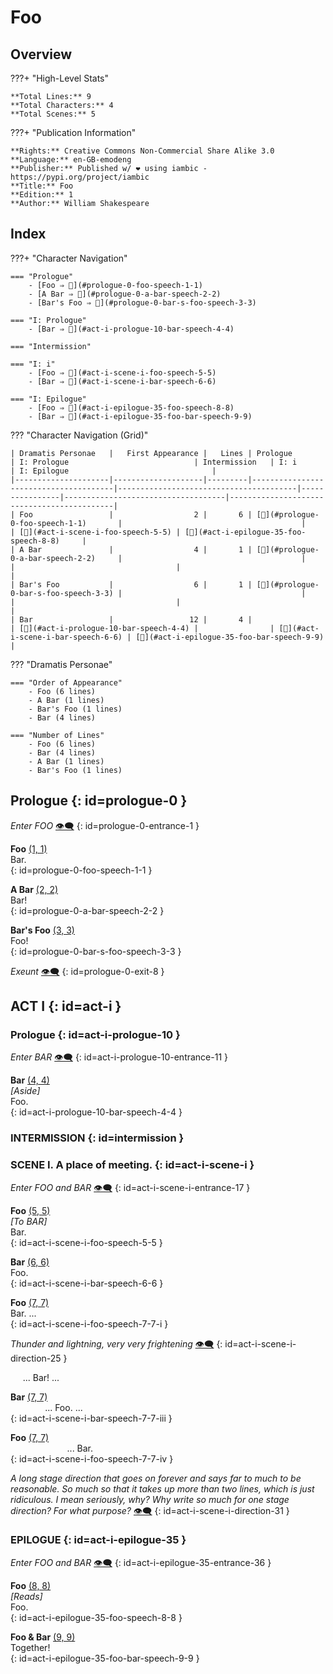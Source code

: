 # Foo

## Overview

???+ "High-Level Stats"

    **Total Lines:** 9  
    **Total Characters:** 4  
    **Total Scenes:** 5  

???+ "Publication Information"

    **Rights:** Creative Commons Non-Commercial Share Alike 3.0  
    **Language:** en-GB-emodeng  
    **Publisher:** Published w/ ❤️ using iambic - https://pypi.org/project/iambic  
    **Title:** Foo  
    **Edition:** 1  
    **Author:** William Shakespeare  

## Index

???+ "Character Navigation"

    === "Prologue"
        - [Foo ⇒ 💬](#prologue-0-foo-speech-1-1)
        - [A Bar ⇒ 💬](#prologue-0-a-bar-speech-2-2)
        - [Bar's Foo ⇒ 💬](#prologue-0-bar-s-foo-speech-3-3)

    === "I: Prologue"
        - [Bar ⇒ 💬](#act-i-prologue-10-bar-speech-4-4)

    === "Intermission"

    === "I: i"
        - [Foo ⇒ 💬](#act-i-scene-i-foo-speech-5-5)
        - [Bar ⇒ 💬](#act-i-scene-i-bar-speech-6-6)

    === "I: Epilogue"
        - [Foo ⇒ 💬](#act-i-epilogue-35-foo-speech-8-8)
        - [Bar ⇒ 💬](#act-i-epilogue-35-foo-bar-speech-9-9)


??? "Character Navigation (Grid)"

    | Dramatis Personae   |   First Appearance |   Lines | Prologue                              | I: Prologue                            | Intermission   | I: i                               | I: Epilogue                                |
    |---------------------|--------------------|---------|---------------------------------------|----------------------------------------|----------------|------------------------------------|--------------------------------------------|
    | Foo                 |                  2 |       6 | [💬](#prologue-0-foo-speech-1-1)       |                                        |                | [💬](#act-i-scene-i-foo-speech-5-5) | [💬](#act-i-epilogue-35-foo-speech-8-8)     |
    | A Bar               |                  4 |       1 | [💬](#prologue-0-a-bar-speech-2-2)     |                                        |                |                                    |                                            |
    | Bar's Foo           |                  6 |       1 | [💬](#prologue-0-bar-s-foo-speech-3-3) |                                        |                |                                    |                                            |
    | Bar                 |                 12 |       4 |                                       | [💬](#act-i-prologue-10-bar-speech-4-4) |                | [💬](#act-i-scene-i-bar-speech-6-6) | [💬](#act-i-epilogue-35-foo-bar-speech-9-9) |

??? "Dramatis Personae"

    === "Order of Appearance"
        - Foo (6 lines)
        - A Bar (1 lines)
        - Bar's Foo (1 lines)
        - Bar (4 lines)

    === "Number of Lines"
        - Foo (6 lines)
        - Bar (4 lines)
        - A Bar (1 lines)
        - Bar's Foo (1 lines)


## Prologue {: id=prologue-0 }


*Enter FOO* <a class="headerlink" href="#prologue-0-entrance-1" title="Permanent link">👁️‍🗨️</a>
{: id=prologue-0-entrance-1 }

**Foo** <a class="headerlink" href="#prologue-0-foo-speech-1-1" title="Permanent link">(1, 1)</a>  
Bar.  
{: id=prologue-0-foo-speech-1-1 }

**A Bar** <a class="headerlink" href="#prologue-0-a-bar-speech-2-2" title="Permanent link">(2, 2)</a>  
Bar!  
{: id=prologue-0-a-bar-speech-2-2 }

**Bar's Foo** <a class="headerlink" href="#prologue-0-bar-s-foo-speech-3-3" title="Permanent link">(3, 3)</a>  
Foo!  
{: id=prologue-0-bar-s-foo-speech-3-3 }


*Exeunt* <a class="headerlink" href="#prologue-0-exit-8" title="Permanent link">👁️‍🗨️</a>
{: id=prologue-0-exit-8 }



## ACT I {: id=act-i }

### Prologue {: id=act-i-prologue-10 }


*Enter BAR* <a class="headerlink" href="#act-i-prologue-10-entrance-11" title="Permanent link">👁️‍🗨️</a>
{: id=act-i-prologue-10-entrance-11 }

**Bar** <a class="headerlink" href="#act-i-prologue-10-bar-speech-4-4" title="Permanent link">(4, 4)</a>  
*\[Aside]*  
Foo.  
{: id=act-i-prologue-10-bar-speech-4-4 }


### INTERMISSION {: id=intermission }

### SCENE I. A place of meeting. {: id=act-i-scene-i }


*Enter FOO and BAR* <a class="headerlink" href="#act-i-scene-i-entrance-17" title="Permanent link">👁️‍🗨️</a>
{: id=act-i-scene-i-entrance-17 }

**Foo** <a class="headerlink" href="#act-i-scene-i-foo-speech-5-5" title="Permanent link">(5, 5)</a>  
*\[To BAR]*  
Bar.  
{: id=act-i-scene-i-foo-speech-5-5 }

**Bar** <a class="headerlink" href="#act-i-scene-i-bar-speech-6-6" title="Permanent link">(6, 6)</a>  
Foo.  
{: id=act-i-scene-i-bar-speech-6-6 }

**Foo** <a class="headerlink" href="#act-i-scene-i-foo-speech-7-7-i" title="Permanent link">(7, 7)</a>  
Bar. ...  
{: id=act-i-scene-i-foo-speech-7-7-i }


*Thunder and lightning, very very frightening* <a class="headerlink" href="#act-i-scene-i-direction-25" title="Permanent link">👁️‍🗨️</a>
{: id=act-i-scene-i-direction-25 }

&nbsp;&nbsp;&nbsp;&nbsp;&nbsp;... Bar! ...  

**Bar** <a class="headerlink" href="#act-i-scene-i-bar-speech-7-7-iii" title="Permanent link">(7, 7)</a>  
&nbsp;&nbsp;&nbsp;&nbsp;&nbsp;&nbsp;&nbsp;&nbsp;&nbsp;&nbsp;&nbsp;&nbsp;&nbsp;&nbsp;... Foo. ...  
{: id=act-i-scene-i-bar-speech-7-7-iii }

**Foo** <a class="headerlink" href="#act-i-scene-i-foo-speech-7-7-iv" title="Permanent link">(7, 7)</a>  
&nbsp;&nbsp;&nbsp;&nbsp;&nbsp;&nbsp;&nbsp;&nbsp;&nbsp;&nbsp;&nbsp;&nbsp;&nbsp;&nbsp;&nbsp;&nbsp;&nbsp;&nbsp;&nbsp;&nbsp;&nbsp;&nbsp;&nbsp;... Bar.  
{: id=act-i-scene-i-foo-speech-7-7-iv }


*A long stage direction that goes on forever and says far to much to be reasonable. So much so that it takes up more than two lines, which is just ridiculous. I mean seriously, why? Why write so much for one stage direction? For what purpose?* <a class="headerlink" href="#act-i-scene-i-direction-31" title="Permanent link">👁️‍🗨️</a>
{: id=act-i-scene-i-direction-31 }


### EPILOGUE {: id=act-i-epilogue-35 }


*Enter FOO and BAR* <a class="headerlink" href="#act-i-epilogue-35-entrance-36" title="Permanent link">👁️‍🗨️</a>
{: id=act-i-epilogue-35-entrance-36 }

**Foo** <a class="headerlink" href="#act-i-epilogue-35-foo-speech-8-8" title="Permanent link">(8, 8)</a>  
*\[Reads]*  
Foo.  
{: id=act-i-epilogue-35-foo-speech-8-8 }

**Foo & Bar** <a class="headerlink" href="#act-i-epilogue-35-foo-bar-speech-9-9" title="Permanent link">(9, 9)</a>  
Together!  
{: id=act-i-epilogue-35-foo-bar-speech-9-9 }


